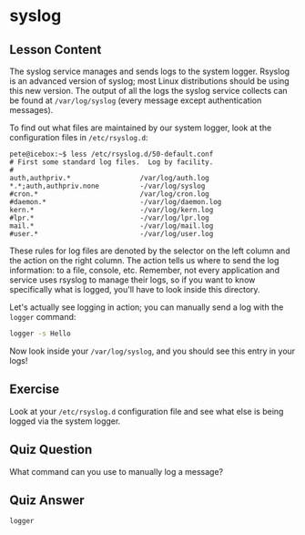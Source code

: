 # syslog

## Lesson Content

The syslog service manages and sends logs to the system logger. Rsyslog is an advanced version of syslog; most Linux distributions should be using this new version. The output of all the logs the syslog service collects can be found at `/var/log/syslog` (every message except authentication messages).

To find out what files are maintained by our system logger, look at the configuration files in `/etc/rsyslog.d`:

```plaintext
pete@icebox:~$ less /etc/rsyslog.d/50-default.conf
# First some standard log files.  Log by facility.
#
auth,authpriv.*                 /var/log/auth.log
*.*;auth,authpriv.none          -/var/log/syslog
#cron.*                         /var/log/cron.log
#daemon.*                       -/var/log/daemon.log
kern.*                          -/var/log/kern.log
#lpr.*                          -/var/log/lpr.log
mail.*                          -/var/log/mail.log
#user.*                         -/var/log/user.log
```

These rules for log files are denoted by the selector on the left column and the action on the right column. The action tells us where to send the log information: to a file, console, etc. Remember, not every application and service uses rsyslog to manage their logs, so if you want to know specifically what is logged, you'll have to look inside this directory.

Let's actually see logging in action; you can manually send a log with the `logger` command:

```bash
logger -s Hello
```

Now look inside your `/var/log/syslog`, and you should see this entry in your logs!

## Exercise

Look at your `/etc/rsyslog.d` configuration file and see what else is being logged via the system logger.

## Quiz Question

What command can you use to manually log a message?

## Quiz Answer

`logger`
